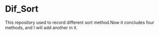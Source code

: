 # Dif_Sort
This repository used to record different sort method.Now it concludes four methods,
and I will add another in it.
